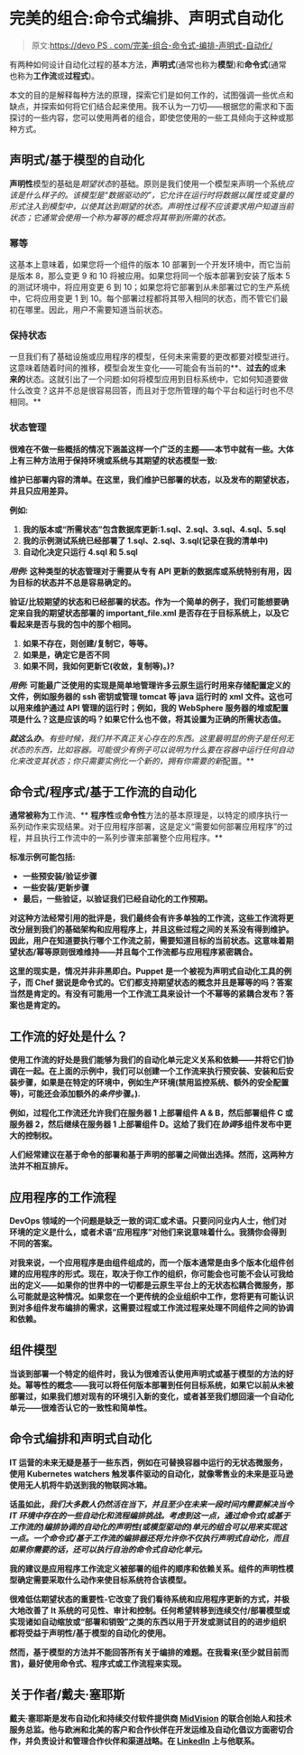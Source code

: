 # 完美的组合:命令式编排、声明式自动化

> 原文:[https://devo PS . com/完美-组合-命令式-编排-声明式-自动化/](https://devops.com/perfect-combination-imperative-orchestration-declarative-automation/)

有两种如何设计自动化过程的基本方法，**声明式**(通常也称为**模型**)和**命令式**(通常也称为**工作流**或**过程式**)。

本文的目的是解释每种方法的原理，探索它们是如何工作的，试图强调一些优点和缺点，并探索如何将它们结合起来使用。我不认为一刀切——根据您的需求和下面探讨的一些内容，您可以使用两者的组合，即使您使用的一些工具倾向于这种或那种方式。

## 声明式/基于模型的自动化

**声明性**模型的基础是*期望状态*的基础。原则是我们使用一个模型来声明一个系统*应该是什么样子的。该模型是“数据驱动的”，它允许在运行时将数据以属性或变量的形式注入到模型中，以使其达到期望的状态。声明性过程不应该要求用户知道当前状态；它通常会使用一个称为幂等的概念将其带到所需的状态。*

### 幂等

这基本上意味着，如果您将一个组件的版本 10 部署到一个开发环境中，而它当前是版本 8，那么变更 9 和 10 将被应用。如果您将同一个版本部署到安装了版本 5 的测试环境中，将应用变更 6 到 10；如果您将它部署到从未部署过它的生产系统中，它将应用变更 1 到 10。每个部署过程都将其带入相同的状态，而不管它们最初在哪里。因此，用户不需要知道当前状态。

### 保持状态

一旦我们有了基础设施或应用程序的模型，任何未来需要的更改都要对模型进行。这意味着随着时间的推移，模型会发生变化——可能会有当前的**、**过去的**或**未来的**状态。这就引出了一个问题:如何将模型应用到目标系统中，它如何知道要做什么改变？这并不总是很容易回答，而且对于您所管理的每个平台和运行时也不尽相同。**

### **状态管理**

**很难在不做一些概括的情况下涵盖这样一个广泛的主题——本节中就有一些。大体上有三种方法用于保持环境或系统与其期望的状态模型一致:**

**维护已部署内容的清单。在这里，我们维护已部署的状态，以及发布的期望状态，并且只应用差异。**

**例如:**

1.  **我的版本或“所需状态”包含数据库更新:1.sql、2.sql、3.sql、4.sql、5.sql**
2.  **我的示例测试系统已经部署了 1.sql、2.sql、3.sql(记录在我的清单中)**
3.  **自动化决定只运行 4.sql 和 5.sql**

*****用例:*** 这种类型的状态管理对于需要从专有 API 更新的数据库或系统特别有用，因为目标的状态并不总是容易确定的。**

**验证/比较期望的状态和已经部署的状态。作为一个简单的例子，我们可能想要确定来自我的期望状态部署的 important_file.xml 是否存在于目标系统上，以及它看起来是否与我的包中的那个相同。**

1.  **如果不存在，则创建/复制它，等等。**
2.  **如果是，确定它是否不同**
3.  **如果不同，我如何更新它(收敛，复制等)。)?**

*****用例:*** 可能最广泛使用的实现是简单地管理许多云原生运行时用来存储配置定义的文件，例如服务器的 ssh 密钥或管理 tomcat 等 java 运行时的 xml 文件。这也可以用来维护通过 API 管理的运行时；例如，我的 WebSphere 服务器的堆或配置项是什么？这是应该的吗？如果它什么也不做，将其设置为正确的所需状态值。**

****就这么办**。有些时候，我们并不真正关心存在的东西。这里最明显的例子是任何无状态的东西，比如容器。可能很少有例子可以说明为什么要在容器中运行任何自动化来改变其状态；你只需要实例化一个新的，拥有你需要的*新*配置。**

## **命令式/程序式/基于工作流的自动化**

**通常被称为**工作流、** **程序性**或**命令性**方法的基本原理是，以特定的顺序执行一系列动作来实现结果。对于应用程序部署，这是定义“需要如何部署应用程序”的过程，并且执行工作流中的一系列步骤来部署整个应用程序。**

**标准示例可能包括:**

*   **一些预安装/验证步骤**
*   **一些安装/更新步骤**
*   **最后，一些验证，以验证我们已经自动化的工作预期。**

**对这种方法经常引用的批评是，我们最终会有许多单独的工作流，这些工作流将更改分层到我们的基础架构和应用程序上，并且这些过程之间的关系没有得到维护。因此，用户在知道要执行哪个工作流之前，需要知道目标的当前状态。这意味着期望状态/幂等原则很难维持——并且每个工作流都与应用程序紧密耦合。**

**这里的现实是，情况并非非黑即白。Puppet 是一个被视为声明式自动化工具的例子，而 Chef 据说是命令式的。它们都支持期望状态的概念并且是幂等的吗？答案当然是肯定的。有没有可能用一个工作流工具来设计一个不幂等的紧耦合发布？答案也是肯定的。**

## **工作流的好处是什么？**

**使用工作流的好处是我们能够为我们的自动化单元定义关系和依赖——并将它们协调在一起。在上面的示例中，我们可以创建一个工作流来执行预安装、安装和后安装步骤，如果是在特定的环境中，例如生产环境(禁用监控系统、额外的安全配置等)，可能还会添加额外的*条件*步骤。).**

**例如，过程化工作流还允许我们在服务器 1 上部署组件 A & B，然后部署组件 C 或服务器 2，然后继续在服务器 1 上部署组件 D。这给了我们在*协调*多组件发布中更大的控制权。**

**人们经常建议在基于命令的部署和基于声明的部署之间做出选择。然而，这两种方法并不相互排斥。**

## **应用程序的工作流程**

**DevOps 领域的一个问题是缺乏一致的词汇或术语。只要问问业内人士，他们对环境的定义是什么，或者术语“应用程序”对他们来说意味着什么。我猜你会得到不同的答案。**

**对我来说，一个应用程序是由组件组成的，而一个版本通常是由多个版本化组件创建的应用程序的形式。现在，取决于你工作的组织，你可能会也可能不会认可我给出的定义——如果你的世界中的一切都是云原生平台上的无状态松耦合微服务，那么可能就是这种情况。如果您在一个更传统的企业组织中工作，您将更有可能认识到对多组件发布编排的需求，这需要过程或工作流过程来处理不同组件之间的协调和依赖。**

## **组件模型**

**当谈到部署一个特定的组件时，我认为很难否认使用声明式或基于模型的方法的好处。幂等性的概念——我可以将任何版本部署到任何目标系统，如果它以前从未被部署过，如果我们想对现有的环境引入新的变化，或者甚至我们想回滚一个自动化单元——很难否认它的一致性和简单性。**

## **命令式编排和声明式自动化**

**IT 运营的未来无疑是基于一些东西，例如在可替换容器中运行的无状态微服务，使用 Kubernetes watchers 触发事件驱动的自动化，就像零售业的未来是亚马逊使用无人机将牛奶送到我的物联网冰箱。**

**话虽如此，*我们大多数人仍然活在当下，并且至少在未来一段时间内需要解决当今 IT 环境中存在的一些自动化和流程编排挑战。考虑到这一点，通过命令式(或基于工作流的)编排协调的自动化的声明性(或模型驱动的)单元的组合可以用来实现这一点。一个命令式/基于工作流的编排器还将允许你不仅执行声明式自动化，而且如果你需要的话，还可以执行自治的命令式自动化单元。***

**我的建议是应用程序工作流定义被部署的组件的顺序和依赖关系。组件的声明性模型确定需要采取什么动作来使目标系统符合该模型。**

**很难低估期望状态的重要性-它改变了我们看待系统和应用程序更新的方式，并极大地改善了 It 系统的可见性、审计和控制。任何希望转移到连续交付/部署模型或实现诸如自动缩放或“部署和销毁”之类的东西以用于开发或测试目的的进步组织都将受益于声明性/基于模型的自动化的使用。**

**然而，基于模型的方法并不能回答所有关于编排的难题。在我看来(至少就目前而言)，最好使用命令式、程序式或工作流程来实现。**

## **关于作者/戴夫·塞耶斯**

**戴夫·塞耶斯是发布自动化和持续交付软件提供商 [MidVision](http://www.midvision.com/) 的联合创始人和技术服务总监。他与欧洲和北美的客户和合作伙伴在开发运维及自动化倡议方面密切合作，并负责设计和管理合作伙伴和渠道战略。在 [LinkedIn](https://www.linkedin.com/in/sayersdavid) 上与他联系。**